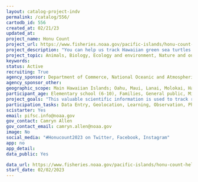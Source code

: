 ```yaml
---
layout: catalog-project-indv
permalink: /catalog/556/
cartodb_id: 556
created_at: 02/21/23
updated_at: 
project_name: Honu Count
project_url: https://www.fisheries.noaa.gov/pacific-islands/honu-count-help-us-find-numbered-sea-turtles-hawaii#what-is-honu-count?
project_description: "You can help us track Hawaiian green sea turtles (honu) by reporting the location where you see turtles with white alpha-numeric markings on their shells. Become a citizen scientist and contribute to a valuable source of data for sea turtles in Hawai‘i!"
project_topic: Animals, Biology, Ecology and environment, Nature and outdoors, Ocean/water and marine
keywords: 
status: Active
recruiting: True
agency_sponsor: Department of Commerce, National Oceanic and Atmospheric Administration (NOAA)
agency_sponsor_other:
geographic_scope: Main Hawaiian Islands; Oahu, Maui, Lanai, Molokai, Hawaii, Kauai, Niihau
participant_age: Elementary school (6-10), Families, General public, Middle school (11-13), Youth/teen (up to 17)
project_goals: "This valuable scientific information is used to track recently rehabilitated turtles, resident turtle habitat use, or when nesting turtles return back to their foraging grounds. We also use the data collected from Honu Count to determine the resilience of the Hawaiian green sea turtle in the face of climate change."
participation_tasks: Data Entry, Geolocation, Learning, Observation, Photography
scistarter: Yes
email: pifsc.info@noaa.gov
gov_contact: Camryn Allen
gov_contact_email: camryn.allen@noaa.gov
image: No
social_media: "#Honucount2023 on Twitter, Facebook, Instagram"
app: no
app_detail:
data_public: Yes

data_url: https://www.fisheries.noaa.gov/pacific-islands/honu-count-help-us-find-numbered-sea-turtles-hawaii#what-is-honu-count?
start_date: 02/02/2023
---
```

